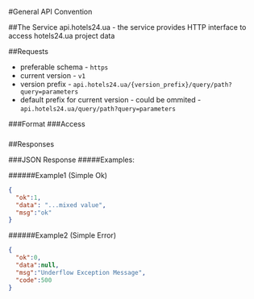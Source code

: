 #General API Convention

##The Service
api.hotels24.ua - the service provides HTTP interface to access hotels24.ua project data

##Requests
- preferable schema - `https`
- current version - `v1`
- version prefix - `api.hotels24.ua/{version_prefix}/query/path?query=parameters`
- default prefix for current version - could be ommited - `api.hotels24.ua/query/path?query=parameters`

###Format
###Access
###

##Responses

###JSON Response
#####Examples:

######Example1 (Simple Ok)
```JSON
{
  "ok":1,
  "data": "...mixed value",
  "msg":"ok"
}
```
######Example2 (Simple Error)
```JSON
{
  "ok":0,
  "data":null,
  "msg":"Underflow Exception Message",
  "code":500
}
```
